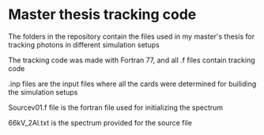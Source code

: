 # Master thesis tracking code
The folders in the repository contain the files used in my master's thesis for tracking photons in different simulation setups

The tracking code was made with Fortran 77, and all .f files contain tracking code

.inp files are the input files where all the cards were determined for builiding the simulation setups

Sourcev01.f file is the fortran file used for initializing the spectrum

66kV_2Al.txt is the spectrum provided for the source file




